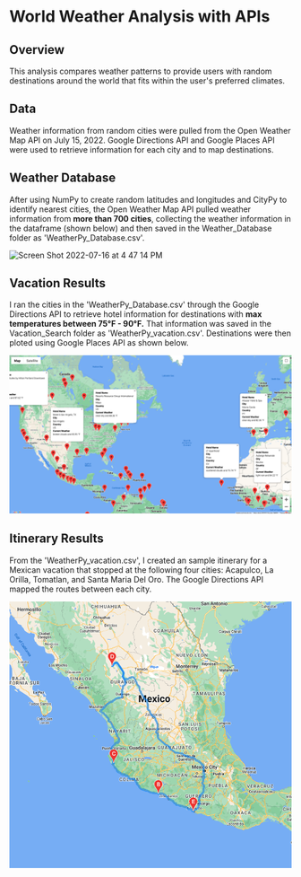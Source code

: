 # World Weather Analysis with APIs

## Overview
This analysis compares weather patterns to provide users with random destinations around the world that fits within the user's preferred climates. 

## Data
Weather information from random cities were pulled from the Open Weather Map API on July 15, 2022. Google Directions API and Google Places API were used to retrieve information for each city and to map destinations. 

## Weather Database
After using NumPy to create random latitudes and longitudes and CityPy to identify nearest cities, the Open Weather Map API pulled weather information from **more than 700 cities**, collecting the weather information in the dataframe (shown below) and then saved in the Weather_Database folder as 'WeatherPy_Database.csv'.

![Screen Shot 2022-07-16 at 4 47 14 PM](https://user-images.githubusercontent.com/106405775/179372867-fa0d5ddf-6bdd-466c-8718-b11320eb9b25.png)

## Vacation Results
I ran the cities in the 'WeatherPy_Database.csv' through the Google Directions API to retrieve hotel information for destinations with **max temperatures between 75°F - 90°F.** That information was saved in the Vacation_Search folder as 'WeatherPy_vacation.csv'. Destinations were then ploted using Google Places API as shown below.

![marker image](Vacation_Search/WeatherPy_vacation_map.png)

## Itinerary Results
From the 'WeatherPy_vacation.csv', I created an sample itinerary for a Mexican vacation that stopped at the following four cities: Acapulco, La Orilla, Tomatlan, and Santa Maria Del Oro. The Google Directions API mapped the routes between each city. 

![route image](Vacation_Itinerary/WeatherPy_travel_map.png)

